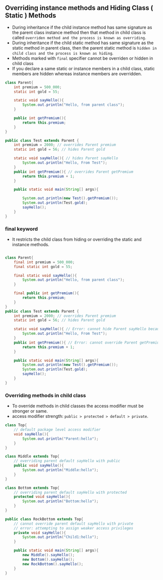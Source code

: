 ## Overriding instance methods and Hiding Class ( Static ) Methods

- During inheritance if the child instance method has same signature as the parent class instance method then
  that method in child class is called `overriden method and the process is known as overriding`.
- During inheritance if the child static method has same signature as the static method in parent class, then
  the parent static method is `hidden in child class and the process is known as hiding`.
- Methods marked with `final` specifier cannot be overriden or hidden in child class
- If you declare a same static or instance members in a child class, static members are hidden whereas instance members are overridden.

```java
class Parent{
    int premium = 500_000;
    static int gold = 55;

    static void sayHello(){
        System.out.println("Hello, from parent class");
    }

    public int getPremium(){
        return this.premium;
    }
}

public class Test extends Parent {
    int premium = 2000; // overrides Parent premium
    static int gold = 56; // hides Parent gold

    static void sayHello(){ // hides Parent sayHello
        System.out.println("Hello, From Test");
    }
    public int getPremium(){ // overrides Parent getPremium
        return this.premium + 1;
    }

    public static void main(String[] args){

        System.out.println(new Test().getPremium());
        System.out.println(Test.gold);
        sayHello();
    }
}

```

### final keyword 
- It restricts the child class from hiding or overriding the static and instance methods.

```java

class Parent{
    final int premium = 500_000;
    final static int gold = 55;

    final static void sayHello(){
        System.out.println("Hello, from parent class");
    }

    final public int getPremium(){
        return this.premium;
    }
}
public class Test extends Parent {
    int premium = 2000; // overrides Parent premium
    static int gold = 56; // hides Parent gold

    static void sayHello(){ // Error: cannot hide Parent sayHello because it is final
        System.out.println("Hello, From Test");
    }
    public int getPremium(){ // Error: cannot override Parent getPremium because it is final
        return this.premium + 1;
    }

    public static void main(String[] args){
        System.out.println(new Test().getPremium());
        System.out.println(Test.gold);
        sayHello();
    }
}

```
### Overriding methods in child class
- To override methods in child classes the access modifier must be stronger or same.
- access modifier strength: `public > protected > default > private`.

```java
class Top{
    // default package level access modifier
    void sayHello(){
        System.out.println("Parent:hello");
    }
}

class Middle extends Top{
    // overriding parent default sayHello with public
    public void sayHello(){
        System.out.println("Middle:hello");
    }
}

class Bottom extends Top{
    // overriding parent default sayHello with protected
    protected void sayHello(){
        System.out.println("Bottom:hello");
    }
}

public class RockBottom extends Top{
    // cannot override parent default sayHello with private
    // error: attempting to assign weaker access privileges
    private void sayHello(){
        System.out.println("Child1:hello");
    }

    public static void main(String[] args){
        new Middle().sayHello();
        new Bottom().sayHello();
        new RockBottom().sayHello();
    }
}
```
